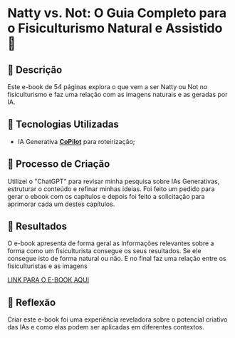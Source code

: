 # Natty vs. Not: O Guia Completo para o Fisiculturismo Natural e Assistido 🌌

## 📒 Descrição
Este e-book de 54 páginas explora o que vem a ser Natty ou Not no fisiculturismo e faz uma relação com as imagens naturais e as geradas por IA.

## 🤖 Tecnologias Utilizadas
- IA Generativa **[CoPilot]([(https://copilot.microsoft.com/)])** para roteirização;

## 🧐 Processo de Criação
Utilizei o "ChatGPT" para revisar minha pesquisa sobre IAs Generativas, estruturar o conteúdo e refinar minhas ideias. Foi feito um pedido para gerar o ebook com os capítulos e depois foi feito a solicitação para aprimorar cada um destes capítulos.

## 🚀 Resultados
O e-book apresenta de forma geral as informações relevantes sobre a forma como um fisiculturista consegue os seus resultados. Se ele consegue isto de forma natural ou não. E no final faz uma relação entre os fisiculturistas e as imagens

[LINK PARA O E-BOOK AQUI]()

## 💭 Reflexão
Criar este e-book foi uma experiência reveladora sobre o potencial criativo das IAs e como elas podem ser aplicadas em diferentes contextos.
